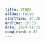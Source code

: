 ```yaml
---
title: ОТДЫХ
allDay: false
startTime: 14:30
endTime: 15:30
date: 2024-11-15
completed: null
---
```

